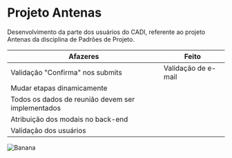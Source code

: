 Projeto Antenas
===============

Desenvolvimento da parte dos usuários do CADI, referente ao projeto Antenas da disciplina de Padrões de Projeto.

|                    **Afazeres**                  |      **Feito**      |
---------------------------------------------------|---------------------|
Validação "Confirma" nos submits                   | Validação de e-mail |
Mudar etapas dinamicamente                         |                     |
Todos os dados de reunião devem ser implementados  |                     |
Atribuição dos modais no back-end                  |                     |
Validação dos usuários                             |                     |


![Banana](http://cdn.osxdaily.com/wp-content/uploads/2013/07/dancing-banana.gif "Olha a bananinha dançando!")

